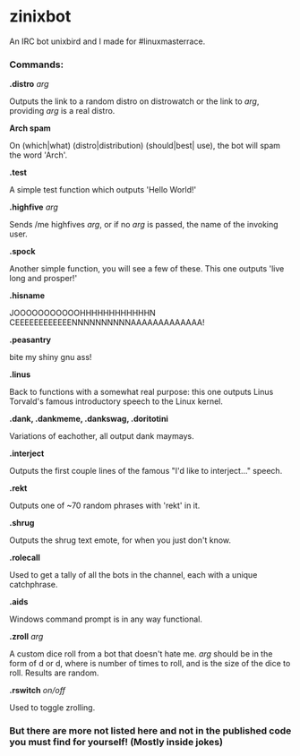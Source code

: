 # zinixbot
An IRC bot unixbird and I made for #linuxmasterrace.

### Commands:

__.distro__ _arg_

Outputs the link to a random distro on distrowatch or the link to _arg_, providing _arg_ is a real distro.

__Arch spam__

On (which|what) (distro|distribution) (should|best| use), the bot will spam the word 'Arch'.

__.test__

A simple test function which outputs 'Hello World!'

__.highfive__ _arg_

Sends /me highfives _arg_, or if no _arg_ is passed, the name of the invoking user.

__.spock__

Another simple function, you will see a few of these. This one outputs 'live long and prosper!'

__.hisname__

JOOOOOOOOOOOHHHHHHHHHHHHN CEEEEEEEEEEEENNNNNNNNNNAAAAAAAAAAAAA!

__.peasantry__

bite my shiny gnu ass!

__.linus__

Back to functions with a somewhat real purpose: this one outputs Linus Torvald's famous introductory speech to the Linux kernel.

__.dank, .dankmeme, .dankswag, .doritotini__

Variations of eachother, all output dank maymays.

__.interject__

Outputs the first couple lines of the famous "I'd like to interject..." speech.

__.rekt__

Outputs one of ~70 random phrases with 'rekt' in it.

__.shrug__

Outputs the shrug text emote, for when you just don't know.

__.rolecall__

Used to get a tally of all the bots in the channel, each with a unique catchphrase.

__.aids__

Windows command prompt is in any way functional.

__.zroll__ _arg_

A custom dice roll from a bot that doesn't hate me. _arg_ should be in the form of <num1>d<num2> or d<num2>, where <num1> is number of times to roll, and <num2> is the size of the dice to roll. Results are random.

__.rswitch__ _on/off_

Used to toggle zrolling.




### But there are more not listed here and not in the published code you must find for yourself! (Mostly inside jokes)
